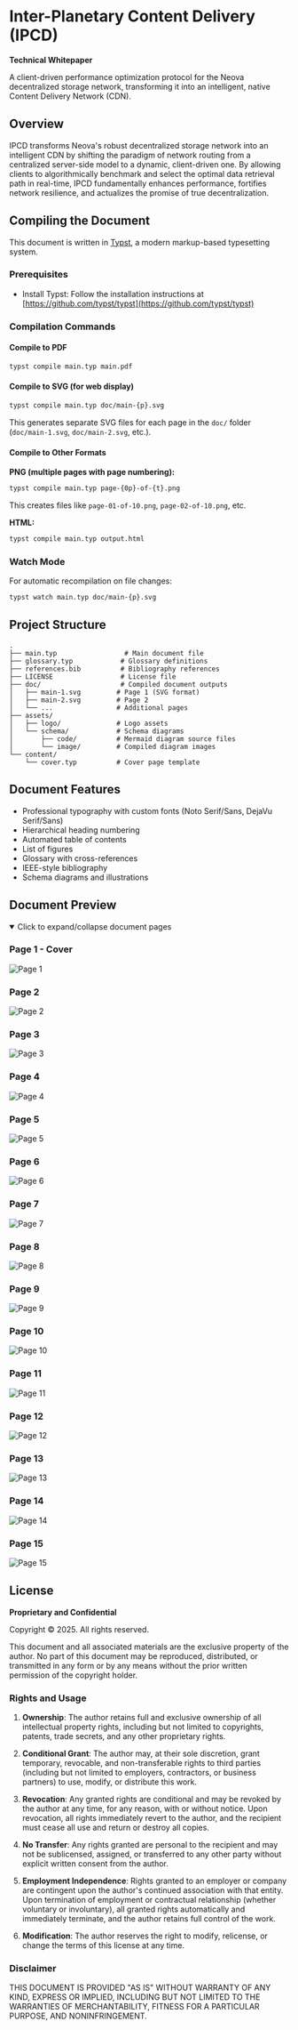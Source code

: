 # Inter-Planetary Content Delivery (IPCD)

**Technical Whitepaper**

A client-driven performance optimization protocol for the Neova decentralized storage network, transforming it into an intelligent, native Content Delivery Network (CDN).

## Overview

IPCD transforms Neova's robust decentralized storage network into an intelligent CDN by shifting the paradigm of network routing from a centralized server-side model to a dynamic, client-driven one. By allowing clients to algorithmically benchmark and select the optimal data retrieval path in real-time, IPCD fundamentally enhances performance, fortifies network resilience, and actualizes the promise of true decentralization.

## Compiling the Document

This document is written in [Typst](https://typst.app/), a modern markup-based typesetting system.

### Prerequisites

- Install Typst: Follow the installation instructions at [https://github.com/typst/typst](https://github.com/typst/typst)

### Compilation Commands

#### Compile to PDF

```bash
typst compile main.typ main.pdf
```

#### Compile to SVG (for web display)

```bash
typst compile main.typ doc/main-{p}.svg
```

This generates separate SVG files for each page in the `doc/` folder (`doc/main-1.svg`, `doc/main-2.svg`, etc.).

#### Compile to Other Formats

**PNG (multiple pages with page numbering):**
```bash
typst compile main.typ page-{0p}-of-{t}.png
```
This creates files like `page-01-of-10.png`, `page-02-of-10.png`, etc.

**HTML:**
```bash
typst compile main.typ output.html
```

### Watch Mode

For automatic recompilation on file changes:

```bash
typst watch main.typ doc/main-{p}.svg
```

## Project Structure

```
.
├── main.typ                 # Main document file
├── glossary.typ            # Glossary definitions
├── references.bib          # Bibliography references
├── LICENSE                 # License file
├── doc/                    # Compiled document outputs
│   ├── main-1.svg         # Page 1 (SVG format)
│   ├── main-2.svg         # Page 2
│   └── ...                # Additional pages
├── assets/
│   ├── logo/              # Logo assets
│   └── schema/            # Schema diagrams
│       ├── code/          # Mermaid diagram source files
│       └── image/         # Compiled diagram images
└── content/
    └── cover.typ          # Cover page template
```

## Document Features

- Professional typography with custom fonts (Noto Serif/Sans, DejaVu Serif/Sans)
- Hierarchical heading numbering
- Automated table of contents
- List of figures
- Glossary with cross-references
- IEEE-style bibliography
- Schema diagrams and illustrations

## Document Preview

<details open>
<summary>Click to expand/collapse document pages</summary>

### Page 1 - Cover
![Page 1](doc/main-1.svg)

### Page 2
![Page 2](doc/main-2.svg)

### Page 3
![Page 3](doc/main-3.svg)

### Page 4
![Page 4](doc/main-4.svg)

### Page 5
![Page 5](doc/main-5.svg)

### Page 6
![Page 6](doc/main-6.svg)

### Page 7
![Page 7](doc/main-7.svg)

### Page 8
![Page 8](doc/main-8.svg)

### Page 9
![Page 9](doc/main-9.svg)

### Page 10
![Page 10](doc/main-10.svg)

### Page 11
![Page 11](doc/main-11.svg)

### Page 12
![Page 12](doc/main-12.svg)

### Page 13
![Page 13](doc/main-13.svg)

### Page 14
![Page 14](doc/main-14.svg)

### Page 15
![Page 15](doc/main-15.svg)

</details>

## License

**Proprietary and Confidential**

Copyright © 2025. All rights reserved.

This document and all associated materials are the exclusive property of the author. No part of this document may be reproduced, distributed, or transmitted in any form or by any means without the prior written permission of the copyright holder.

### Rights and Usage

1. **Ownership**: The author retains full and exclusive ownership of all intellectual property rights, including but not limited to copyrights, patents, trade secrets, and any other proprietary rights.

2. **Conditional Grant**: The author may, at their sole discretion, grant temporary, revocable, and non-transferable rights to third parties (including but not limited to employers, contractors, or business partners) to use, modify, or distribute this work.

3. **Revocation**: Any granted rights are conditional and may be revoked by the author at any time, for any reason, with or without notice. Upon revocation, all rights immediately revert to the author, and the recipient must cease all use and return or destroy all copies.

4. **No Transfer**: Any rights granted are personal to the recipient and may not be sublicensed, assigned, or transferred to any other party without explicit written consent from the author.

5. **Employment Independence**: Rights granted to an employer or company are contingent upon the author's continued association with that entity. Upon termination of employment or contractual relationship (whether voluntary or involuntary), all granted rights automatically and immediately terminate, and the author retains full control of the work.

6. **Modification**: The author reserves the right to modify, relicense, or change the terms of this license at any time.

### Disclaimer

THIS DOCUMENT IS PROVIDED "AS IS" WITHOUT WARRANTY OF ANY KIND, EXPRESS OR IMPLIED, INCLUDING BUT NOT LIMITED TO THE WARRANTIES OF MERCHANTABILITY, FITNESS FOR A PARTICULAR PURPOSE, AND NONINFRINGEMENT.

